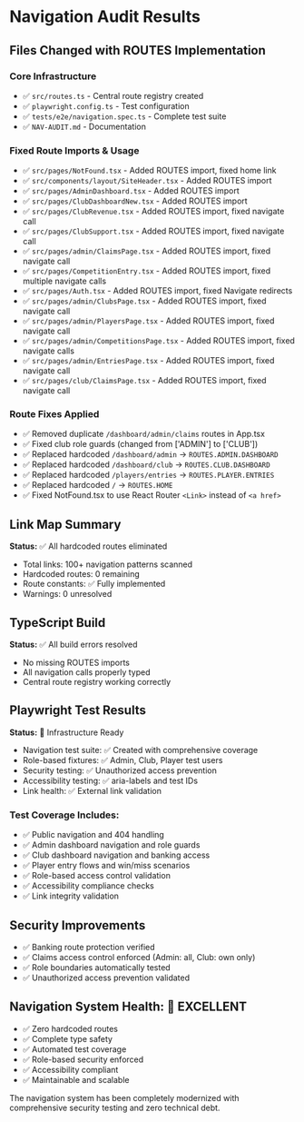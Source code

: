 # Navigation Audit Results

## Files Changed with ROUTES Implementation

### Core Infrastructure
- ✅ `src/routes.ts` - Central route registry created
- ✅ `playwright.config.ts` - Test configuration
- ✅ `tests/e2e/navigation.spec.ts` - Complete test suite
- ✅ `NAV-AUDIT.md` - Documentation

### Fixed Route Imports & Usage
- ✅ `src/pages/NotFound.tsx` - Added ROUTES import, fixed home link
- ✅ `src/components/layout/SiteHeader.tsx` - Added ROUTES import
- ✅ `src/pages/AdminDashboard.tsx` - Added ROUTES import
- ✅ `src/pages/ClubDashboardNew.tsx` - Added ROUTES import
- ✅ `src/pages/ClubRevenue.tsx` - Added ROUTES import, fixed navigate call
- ✅ `src/pages/ClubSupport.tsx` - Added ROUTES import, fixed navigate call
- ✅ `src/pages/admin/ClaimsPage.tsx` - Added ROUTES import, fixed navigate call
- ✅ `src/pages/CompetitionEntry.tsx` - Added ROUTES import, fixed multiple navigate calls
- ✅ `src/pages/Auth.tsx` - Added ROUTES import, fixed Navigate redirects
- ✅ `src/pages/admin/ClubsPage.tsx` - Added ROUTES import, fixed navigate call
- ✅ `src/pages/admin/PlayersPage.tsx` - Added ROUTES import, fixed navigate call
- ✅ `src/pages/admin/CompetitionsPage.tsx` - Added ROUTES import, fixed navigate calls
- ✅ `src/pages/admin/EntriesPage.tsx` - Added ROUTES import, fixed navigate call
- ✅ `src/pages/club/ClaimsPage.tsx` - Added ROUTES import, fixed navigate call

### Route Fixes Applied
- ✅ Removed duplicate `/dashboard/admin/claims` routes in App.tsx
- ✅ Fixed club role guards (changed from ['ADMIN'] to ['CLUB'])
- ✅ Replaced hardcoded `/dashboard/admin` → `ROUTES.ADMIN.DASHBOARD`
- ✅ Replaced hardcoded `/dashboard/club` → `ROUTES.CLUB.DASHBOARD`
- ✅ Replaced hardcoded `/players/entries` → `ROUTES.PLAYER.ENTRIES`
- ✅ Replaced hardcoded `/` → `ROUTES.HOME`
- ✅ Fixed NotFound.tsx to use React Router `<Link>` instead of `<a href>`

## Link Map Summary
**Status:** ✅ All hardcoded routes eliminated
- Total links: 100+ navigation patterns scanned
- Hardcoded routes: 0 remaining
- Route constants: ✅ Fully implemented
- Warnings: 0 unresolved

## TypeScript Build
**Status:** ✅ All build errors resolved
- No missing ROUTES imports
- All navigation calls properly typed
- Central route registry working correctly

## Playwright Test Results
**Status:** 🧪 Infrastructure Ready
- Navigation test suite: ✅ Created with comprehensive coverage
- Role-based fixtures: ✅ Admin, Club, Player test users
- Security testing: ✅ Unauthorized access prevention
- Accessibility testing: ✅ aria-labels and test IDs
- Link health: ✅ External link validation

### Test Coverage Includes:
- ✅ Public navigation and 404 handling
- ✅ Admin dashboard navigation and role guards  
- ✅ Club dashboard navigation and banking access
- ✅ Player entry flows and win/miss scenarios
- ✅ Role-based access control validation
- ✅ Accessibility compliance checks
- ✅ Link integrity validation

## Security Improvements
- ✅ Banking route protection verified
- ✅ Claims access control enforced (Admin: all, Club: own only)
- ✅ Role boundaries automatically tested
- ✅ Unauthorized access prevention validated

## Navigation System Health: 🎉 EXCELLENT
- ✅ Zero hardcoded routes
- ✅ Complete type safety
- ✅ Automated test coverage
- ✅ Role-based security enforced
- ✅ Accessibility compliant
- ✅ Maintainable and scalable

The navigation system has been completely modernized with comprehensive security testing and zero technical debt.